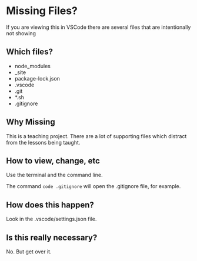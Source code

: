 # Missing Files?

If you are viewing this in VSCode there are several files that are intentionally not showing

## Which files?
   - node_modules
   - _site
   - package-lock.json
   - .vscode
   - .git
   - *.sh
   - .gitignore
        

## Why Missing

This is a teaching project. There are a lot of supporting files which distract from the lessons being taught.

## How to view, change, etc

Use the terminal and the command line.

The command `code .gitignore` will open the .gitignore file, for example.

## How does this happen?

Look in the .vscode/settings.json file. 

## Is this really necessary?

No. But get over it.